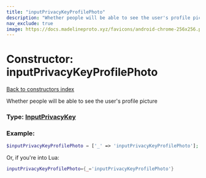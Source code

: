```yaml
---
title: "inputPrivacyKeyProfilePhoto"
description: "Whether people will be able to see the user's profile picture"
nav_exclude: true
image: https://docs.madelineproto.xyz/favicons/android-chrome-256x256.png
---
```

# Constructor: inputPrivacyKeyProfilePhoto  
[Back to constructors index](index.md)



Whether people will be able to see the user's profile picture




### Type: [InputPrivacyKey](../types/InputPrivacyKey.md)


### Example:

```php
$inputPrivacyKeyProfilePhoto = ['_' => 'inputPrivacyKeyProfilePhoto'];
```  


Or, if you're into Lua:

```lua
inputPrivacyKeyProfilePhoto={_='inputPrivacyKeyProfilePhoto'}

```


